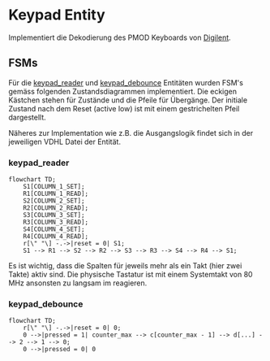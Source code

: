 # Keypad Entity

Implementiert die Dekodierung des PMOD Keyboards von [Digilent](https://digilent.com/reference/pmod/pmodkypd/).

## FSMs
Für die [keypad_reader](keypad_reader.vhdl) und [keypad_debounce](keypad_debounce.vhdl) Entitäten wurden FSM's gemäss folgenden Zustandsdiagrammen implementiert. Die eckigen Kästchen stehen für Zustände und die Pfeile für Übergänge. Der initiale Zustand nach dem Reset (active low) ist mit einem gestrichelten Pfeil dargestellt.

Näheres zur Implementation wie z.B. die Ausgangslogik findet sich in der jeweiligen VDHL Datei der Entität.

### keypad_reader
```mermaid
flowchart TD;
    S1[COLUMN_1_SET];
    R1[COLUMN_1_READ];
    S2[COLUMN_2_SET];
    R2[COLUMN_2_READ];
    S3[COLUMN_3_SET];
    R3[COLUMN_3_READ];
    S4[COLUMN_4_SET];
    R4[COLUMN_4_READ];
    r[\" "\] -.->|reset = 0| S1;
    S1 --> R1 --> S2 --> R2 --> S3 --> R3 --> S4 --> R4 --> S1;
```
Es ist wichtig, dass die Spalten für jeweils mehr als ein Takt (hier zwei Takte) aktiv sind. Die physische Tastatur ist mit einem Systemtakt von 80 MHz ansonsten zu langsam im reagieren.

### keypad_debounce
```mermaid
flowchart TD;
    r[\" "\] -.->|reset = 0| 0;
    0 -->|pressed = 1| counter_max --> c[counter_max - 1] --> d[...] --> 2 --> 1 --> 0;
    0 -->|pressed = 0| 0
```
